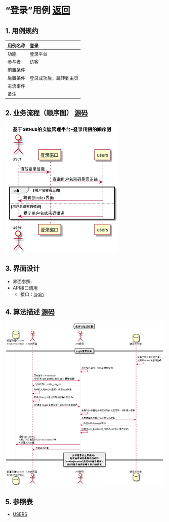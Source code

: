 # “登录”用例 [返回](../README.md)

## 1. 用例规约

|用例名称|登录|
|-------|:-------------|
|功能|登录平台|
|参与者|访客|
|前置条件| |
|后置条件|登录成功后，跳转到主页|
|主流事件| |
|备注| |

## 2. 业务流程（顺序图） [源码](../src/登录.puml)
![sequence1](../img/登录.png) 

## 3. 界面设计
- 界面参照: 
- API接口调用
    - 接口：[login](../jiekou/login.md)
    
## 4. 算法描述 [源码](../src/登录认证流程图.puml)
![登录认证流程图](../img/登录认证流程图.png)
    
## 5. 参照表

- [USERS](../数据库设计.md)
